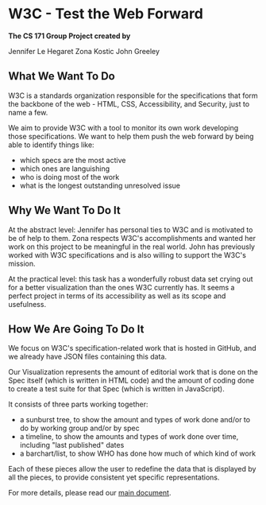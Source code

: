 # W3C - Test the Web Forward

**The CS 171 Group Project created by**

Jennifer Le Hegaret
Zona Kostic
John Greeley


## What We Want To Do

W3C is a standards organization responsible for the specifications that form the backbone of the web - HTML, CSS, Accessibility, and Security, just to name a few.

We aim to provide W3C with a tool to monitor its own work developing those specifications.  We want to help them push the web forward by being able to identify things like:
* which specs are the most active
* which ones are languishing
* who is doing most of the work
* what is the longest outstanding unresolved issue


## Why We Want To Do It

At the abstract level:  Jennifer has personal ties to W3C and is motivated to be of help to them.  Zona respects W3C's accomplishments and wanted her work on this project to be meaningful in the real world.  John has previously worked with W3C specifications and is also willing to support the W3C's mission.

At the practical level:  this task has a wonderfully robust data set crying out for a better visualization than the ones W3C currently has.  It seems a perfect project in terms of its accessibility as well as its scope and usefulness.

## How We Are Going To Do It

We focus on W3C's specification-related work that is hosted in GitHub, and we already have JSON files containing this data.

Our Visualization represents the amount of editorial work that is done on the Spec itself (which is written in HTML code) and the amount of coding done to create a test suite for that Spec (which is written in JavaScript).

It consists of three parts working together:

* a sunburst tree, to show the amount and types of work done and/or to do by working group and/or by spec
* a timeline, to show the amounts and types of work done over time, including "last published" dates
* a barchart/list, to show WHO has done how much of which kind of work

Each of these pieces allow the user to redefine the data that is displayed by all the pieces, to provide consistent yet specific representations.

For more details, please read our [main document](/process_doc/toc.md).

